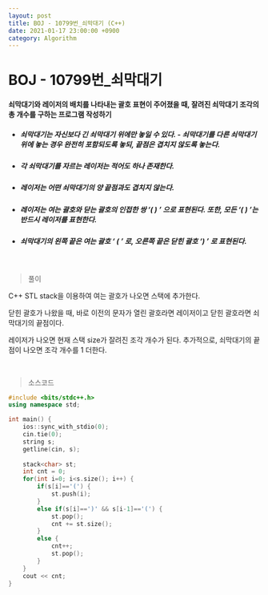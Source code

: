 ```yaml
---
layout: post
title: BOJ - 10799번_쇠막대기 (C++)
date: 2021-01-17 23:00:00 +0900
category: Algorithm
---
```


# BOJ - 10799번_쇠막대기

#### 쇠막대기와 레이저의 배치를 나타내는 괄호 표현이 주어졌을 때, 잘려진 쇠막대기 조각의 총 개수를 구하는 프로그램 작성하기

- ##### 쇠막대기는 자신보다 긴 쇠막대기 위에만 놓일 수 있다. - 쇠막대기를 다른 쇠막대기 위에 놓는 경우 완전히 포함되도록 놓되, 끝점은 겹치지 않도록 놓는다.

- ##### 각 쇠막대기를 자르는 레이저는 적어도 하나 존재한다.

- ##### 레이저는 어떤 쇠막대기의 양 끝점과도 겹치지 않는다. 

- ##### 레이저는 여는 괄호와 닫는 괄호의 인접한 쌍 ‘( ) ’ 으로 표현된다. 또한, 모든 ‘( ) ’는 반드시 레이저를 표현한다.

- ##### 쇠막대기의 왼쪽 끝은 여는 괄호 ‘ ( ’ 로, 오른쪽 끝은 닫힌 괄호 ‘) ’ 로 표현된다. 

<br/>

> 풀이

C++ STL stack을 이용하여 여는 괄호가 나오면 스택에 추가한다. 

닫힌 괄호가 나왔을 때, 바로 이전의 문자가 열린 괄호라면 레이저이고 닫힌 괄호라면 쇠막대기의 끝점이다. 

레이저가 나오면 현재 스택 size가 잘려진 조각 개수가 된다. 추가적으로, 쇠막대기의 끝점이 나오면 조각 개수를 1 더한다.

<br/>

> 소스코드

```c++
#include <bits/stdc++.h>
using namespace std;

int main() {
	ios::sync_with_stdio(0);
	cin.tie(0);
	string s;
	getline(cin, s);
	
	stack<char> st;
	int cnt = 0;
	for(int i=0; i<s.size(); i++) {
		if(s[i]=='(') {
			st.push(i);
		}
		else if(s[i]==')' && s[i-1]=='(') {
			st.pop();
			cnt += st.size();
		}
		else {
			cnt++;
			st.pop();
		}
	}
	cout << cnt;
}
```

